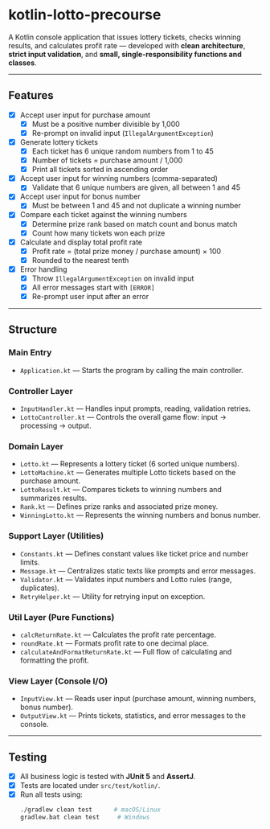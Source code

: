# kotlin-lotto-precourse

A Kotlin console application that issues lottery tickets, checks winning results, and calculates profit rate — developed with **clean architecture**, **strict input validation**, and **small, single-responsibility functions and classes**.

---

## Features

- [x] Accept user input for purchase amount
  - [x] Must be a positive number divisible by 1,000
  - [x] Re-prompt on invalid input (`IllegalArgumentException`)
- [x] Generate lottery tickets
  - [x] Each ticket has 6 unique random numbers from 1 to 45
  - [x] Number of tickets = purchase amount / 1,000
  - [x] Print all tickets sorted in ascending order
- [x] Accept user input for winning numbers (comma-separated)
  - [x] Validate that 6 unique numbers are given, all between 1 and 45
- [x] Accept user input for bonus number
  - [x] Must be between 1 and 45 and not duplicate a winning number
- [x] Compare each ticket against the winning numbers
  - [x] Determine prize rank based on match count and bonus match
  - [x] Count how many tickets won each prize
- [x] Calculate and display total profit rate
  - [x] Profit rate = (total prize money / purchase amount) × 100
  - [x] Rounded to the nearest tenth
- [x] Error handling
  - [x] Throw `IllegalArgumentException` on invalid input
  - [x] All error messages start with `[ERROR]`
  - [x] Re-prompt user input after an error

---

## Structure

### Main Entry

- `Application.kt` — Starts the program by calling the main controller.

### Controller Layer

- `InputHandler.kt` — Handles input prompts, reading, validation retries.
- `LottoController.kt` — Controls the overall game flow: input → processing → output.

### Domain Layer

- `Lotto.kt` — Represents a lottery ticket (6 sorted unique numbers).
- `LottoMachine.kt` — Generates multiple Lotto tickets based on the purchase amount.
- `LottoResult.kt` — Compares tickets to winning numbers and summarizes results.
- `Rank.kt` — Defines prize ranks and associated prize money.
- `WinningLotto.kt` — Represents the winning numbers and bonus number.

### Support Layer (Utilities)

- `Constants.kt` — Defines constant values like ticket price and number limits.
- `Message.kt` — Centralizes static texts like prompts and error messages.
- `Validator.kt` — Validates input numbers and Lotto rules (range, duplicates).
- `RetryHelper.kt` — Utility for retrying input on exception.

### Util Layer (Pure Functions)

- `calcReturnRate.kt` — Calculates the profit rate percentage.
- `roundRate.kt` — Formats profit rate to one decimal place.
- `calculateAndFormatReturnRate.kt` — Full flow of calculating and formatting the profit.

### View Layer (Console I/O)

- `InputView.kt` — Reads user input (purchase amount, winning numbers, bonus number).
- `OutputView.kt` — Prints tickets, statistics, and error messages to the console.

---

## Testing

- [X] All business logic is tested with **JUnit 5** and **AssertJ**.
- [X] Tests are located under `src/test/kotlin/`.
- [x] Run all tests using:
  ```bash
  ./gradlew clean test      # macOS/Linux
  gradlew.bat clean test     # Windows
  ```